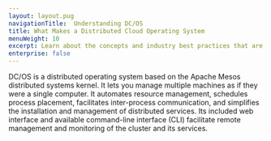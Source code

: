 ```yaml
---
layout: layout.pug
navigationTitle:  Understanding DC/OS
title: What Makes a Distributed Cloud Operating System
menuWeight: 10
excerpt: Learn about the concepts and industry best practices that are at the core of DC/OS.
enterprise: false
---
```



DC/OS is a distributed operating system based on the Apache Mesos distributed systems kernel. It lets you manage multiple machines as if they were a single computer. It automates resource management, schedules process placement, facilitates inter-process communication, and simplifies the installation and management of distributed services. Its included web interface and available command-line interface (CLI) facilitate remote management and monitoring of the cluster and its services.
